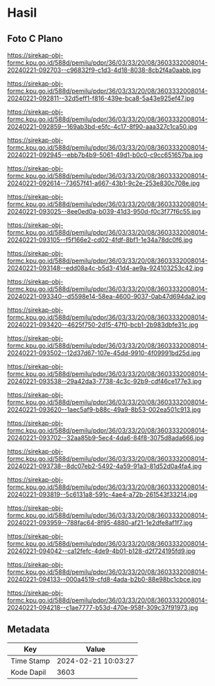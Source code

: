 # Hasil

## Foto C Plano

https://sirekap-obj-formc.kpu.go.id/588d/pemilu/pdpr/36/03/33/20/08/3603332008014-20240221-092703--c96832f9-c1d3-4d18-8038-8cb2f4a0aabb.jpg

https://sirekap-obj-formc.kpu.go.id/588d/pemilu/pdpr/36/03/33/20/08/3603332008014-20240221-092811--32d5eff1-f816-439e-bca8-5a43e925ef47.jpg

https://sirekap-obj-formc.kpu.go.id/588d/pemilu/pdpr/36/03/33/20/08/3603332008014-20240221-092859--169ab3bd-e5fc-4c17-8f90-aaa327c1ca50.jpg

https://sirekap-obj-formc.kpu.go.id/588d/pemilu/pdpr/36/03/33/20/08/3603332008014-20240221-092945--ebb7b4b9-5061-49d1-b0c0-c9cc651657ba.jpg

https://sirekap-obj-formc.kpu.go.id/588d/pemilu/pdpr/36/03/33/20/08/3603332008014-20240221-092614--73657f41-a667-43b1-9c2e-253e830c708e.jpg

https://sirekap-obj-formc.kpu.go.id/588d/pemilu/pdpr/36/03/33/20/08/3603332008014-20240221-093025--8ee0ed0a-b039-41d3-950d-f0c3f77f6c55.jpg

https://sirekap-obj-formc.kpu.go.id/588d/pemilu/pdpr/36/03/33/20/08/3603332008014-20240221-093105--f5f166e2-cd02-4fdf-8bf1-1e34a78dc0f6.jpg

https://sirekap-obj-formc.kpu.go.id/588d/pemilu/pdpr/36/03/33/20/08/3603332008014-20240221-093148--edd08a4c-b5d3-41d4-ae9a-924103253c42.jpg

https://sirekap-obj-formc.kpu.go.id/588d/pemilu/pdpr/36/03/33/20/08/3603332008014-20240221-093340--d5598e14-58ea-4600-9037-0ab47d694da2.jpg

https://sirekap-obj-formc.kpu.go.id/588d/pemilu/pdpr/36/03/33/20/08/3603332008014-20240221-093420--4625f750-2d15-47f0-bcb1-2b983dbfe31c.jpg

https://sirekap-obj-formc.kpu.go.id/588d/pemilu/pdpr/36/03/33/20/08/3603332008014-20240221-093502--12d37d67-107e-45dd-9910-4f09991bd25d.jpg

https://sirekap-obj-formc.kpu.go.id/588d/pemilu/pdpr/36/03/33/20/08/3603332008014-20240221-093538--29a42da3-7738-4c3c-92b9-cdf46ce177e3.jpg

https://sirekap-obj-formc.kpu.go.id/588d/pemilu/pdpr/36/03/33/20/08/3603332008014-20240221-093620--1aec5af9-b88c-49a9-8b53-002ea501c913.jpg

https://sirekap-obj-formc.kpu.go.id/588d/pemilu/pdpr/36/03/33/20/08/3603332008014-20240221-093702--32aa85b9-5ec4-4da6-84f8-3075d8ada666.jpg

https://sirekap-obj-formc.kpu.go.id/588d/pemilu/pdpr/36/03/33/20/08/3603332008014-20240221-093738--8dc07eb2-5492-4a59-91a3-81d52d0a4fa4.jpg

https://sirekap-obj-formc.kpu.go.id/588d/pemilu/pdpr/36/03/33/20/08/3603332008014-20240221-093819--5c6131a8-591c-4ae4-a72b-261543f33214.jpg

https://sirekap-obj-formc.kpu.go.id/588d/pemilu/pdpr/36/03/33/20/08/3603332008014-20240221-093959--788fac64-8f95-4880-af21-1e2dfe8af1f7.jpg

https://sirekap-obj-formc.kpu.go.id/588d/pemilu/pdpr/36/03/33/20/08/3603332008014-20240221-094042--ca12fefc-4de9-4b01-b128-d2f724195fd9.jpg

https://sirekap-obj-formc.kpu.go.id/588d/pemilu/pdpr/36/03/33/20/08/3603332008014-20240221-094133--000a4519-cfd8-4ada-b2b0-88e98bc1cbce.jpg

https://sirekap-obj-formc.kpu.go.id/588d/pemilu/pdpr/36/03/33/20/08/3603332008014-20240221-094218--c1ae7777-b53d-470e-958f-309c37f91973.jpg


## Metadata

| Key        | Value               |
| ---------- | ------------------- |
| Time Stamp | 2024-02-21 10:03:27 |
| Kode Dapil | 3603                |



